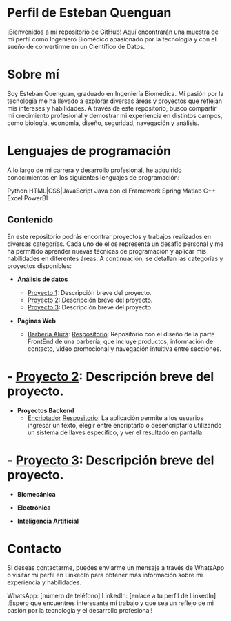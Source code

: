 # Perfil de Esteban Quenguan
¡Bienvenidos a mi repositorio de GitHub! Aquí encontrarán una muestra de mi perfil como Ingeniero Biomédico apasionado por la tecnología y con el sueño de convertirme en un Científico de Datos.

# Sobre mí
Soy Esteban Quenguan, graduado en Ingeniería Biomédica. Mi pasión por la tecnología me ha llevado a explorar diversas áreas y proyectos que reflejan mis intereses y habilidades. A través de este repositorio, busco compartir mi crecimiento profesional y demostrar mi experiencia en distintos campos, como biología, economía, diseño, seguridad, navegación y análisis.

# Lenguajes de programación
A lo largo de mi carrera y desarrollo profesional, he adquirido conocimientos en los siguientes lenguajes de programación:

Python
HTML|CSS|JavaScript
Java con el Framework Spring
Matlab
C++
Excel
PowerBI
## Contenido

En este repositorio podrás encontrar proyectos y trabajos realizados en diversas categorías. Cada uno de ellos representa un desafío personal y me ha permitido aprender nuevas técnicas de programación y aplicar mis habilidades en diferentes áreas. A continuación, se detallan las categorías y proyectos disponibles:

- **Análisis de datos**
  - [Proyecto 1](enlace_al_repositorio): Descripción breve del proyecto.
  - [Proyecto 2](enlace_al_repositorio): Descripción breve del proyecto.
  - [Proyecto 3](enlace_al_repositorio): Descripción breve del proyecto.

- **Paginas Web**
  - [Barbería Alura](esteban12j.github.io/Barber-aAlura/): 
    [Respositorio](https://github.com/Esteban12j/Barber-aAlura.git): Repositorio con el diseño de la parte FrontEnd de una barbería, que incluye productos, información de contacto, video promocional y navegación intuitiva entre secciones.
#   - [Proyecto 2](enlace_al_repositorio): Descripción breve del proyecto.


- **Proyectos Backend**
  - [Encriptador](https://esteban12j.github.io/ChallengeOracle.github.io/)
    [Respositorio](https://github.com/Esteban12j/ChallengeOracle.github.io.git): La aplicación permite a los usuarios ingresar un texto, elegir entre encriptarlo o desencriptarlo utilizando un sistema de llaves específico, y ver el resultado en pantalla.
#  - [Proyecto 3](enlace_al_repositorio): Descripción breve del proyecto.

- **Biomecánica**


- **Electrónica**


- **Inteligencia Artificial**

# Contacto
Si deseas contactarme, puedes enviarme un mensaje a través de WhatsApp o visitar mi perfil en LinkedIn para obtener más información sobre mi experiencia y habilidades.

WhatsApp: [número de teléfono]
LinkedIn: [enlace a tu perfil de LinkedIn]
¡Espero que encuentres interesante mi trabajo y que sea un reflejo de mi pasión por la tecnología y el desarrollo profesional!

